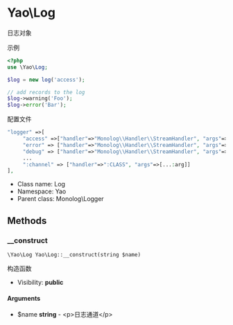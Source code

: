 Yao\Log
===============

日志对象

示例

```php
<?php
use \Yao\Log;

$log = new log('access');

// add records to the log
$log->warning('Foo');
$log->error('Bar');

```

配置文件

```php
"logger" =>[
     "access" =>["handler"=>"Monolog\\Handler\\StreamHandler", "args"=>["/logs/yao-access.log", 'debug']],
     "error" => ["handler"=>"Monolog\\Handler\\StreamHandler", "args"=>["/logs/yao-error.log", 'debug']],
     "debug" => ["handler"=>"Monolog\\Handler\\StreamHandler", "args"=>["/logs/yao-debug.log", 'debug']],
     ...
     ":channel" => ["handler"=>":CLASS", "args"=>[...:arg]]
],
```


* Class name: Log
* Namespace: Yao
* Parent class: Monolog\Logger







Methods
-------


### __construct

    \Yao\Log Yao\Log::__construct(string $name)

构造函数



* Visibility: **public**


#### Arguments
* $name **string** - &lt;p&gt;日志通道&lt;/p&gt;


